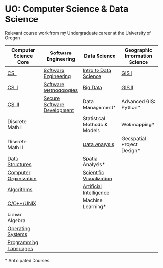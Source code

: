 # UO: Computer Science & Data Science
Relevant course work from my Undergraduate career at the University of Oregon

| Computer Science Core    | Software Engineering     | Data Science             | Geographic Information Science |
| ------------------------ | ------------------------ | ------------------------ | ------------------------ |
| [CS I](https://github.com/noahtigner/UO-ComputerScience-DataScience/tree/master/CIS%20210%20-%20CS%20I) | [Software Engineering](https://github.com/noahtigner/UO-ComputerScience-DataScience/tree/master/CIS%20322%20-%20Software%20Engineering) | [Intro to Data Science](https://github.com/noahtigner/UO-ComputerScience-DataScience/tree/master/CIS%20399%20-%20Data%20Science) | [GIS I](https://github.com/noahtigner/UO-ComputerScience-DataScience/tree/master/GEOG%20481%20-%20Geographic%20Information%20Systems%20I) | <!--  -->
| [CS II](https://github.com/noahtigner/UO-ComputerScience-DataScience/tree/master/CIS%20211%20-%20CS%20II) | [Software Methodologies](https://github.com/noahtigner/UO-ComputerScience-DataScience/tree/master/CIS%20422%20-%20Software%20Methodologies) | [Big Data](https://github.com/noahtigner/UO-ComputerScience-DataScience/tree/master/GEOG%20281%20-%20Big%20Data) | [GIS II](https://github.com/noahtigner/UO-ComputerScience-DataScience/tree/master/GEOG%20482%20-%20Geographic%20Information%20Systems%20II) | <!--  -->
| [CS III](https://github.com/noahtigner/UO-ComputerScience-DataScience/tree/master/CIS%20212%20-%20CS%20III) | [Secure Software Development](https://github.com/noahtigner/UO-ComputerScience-DataScience/tree/master/CIS%20410%20-%20Secure%20Software%20Development) | Data Management* | Advanced GIS: Python* | <!--  -->
| Discrete Math I | | Statistical Methods & Models | Webmapping* | <!--  -->
| Discrete Math II | | [Data Analysis](https://github.com/noahtigner/UO-ComputerScience-DataScience/tree/master/GEOG%20495%20-%20Data%20Analysis) | Geospatial Project Design* | <!--  -->
| [Data Structures](https://github.com/noahtigner/UO-ComputerScience-DataScience/tree/master/CIS%20313%20-%20Data%20Structures) | | Spatial Analysis* | | | <!--  -->
| [Computer Organization](https://github.com/noahtigner/UO-ComputerScience-DataScience/tree/master/CIS%20314%20-%20Computer%20Organization) | | [Scientific Visualization](https://github.com/noahtigner/UO-ComputerScience-DataScience/tree/master/CIS%20410%20-%20Scientific%20Visualization) | | <!--  -->
| [Algorithms](https://github.com/noahtigner/UO-ComputerScience-DataScience/tree/master/CIS%20315%20-%20Algorithms) | | [Artificial Intelligence](https://github.com/noahtigner/UO-ComputerScience-DataScience/tree/master/CIS%20471%20-%20Artificial%20Intelligence) | | <!--  -->
| [C/C++/UNIX](https://github.com/noahtigner/UO-ComputerScience-DataScience/tree/master/CIS%20330%20-%20C%2C%20C%2B%2B%2C%20UNIX) | | Machine Learning* | | <!--  -->
| Linear Algebra | | | | <!--  -->
| [Operating Systems](https://github.com/noahtigner/UO-ComputerScience-DataScience/tree/master/CIS%20415%20-%20Operating%20Systems) | | | | <!--  -->
| [Programming Languages](https://github.com/noahtigner/UO-ComputerScience-DataScience/tree/master/CIS%20425%20-%20Principles%20of%20Programming%20Languages) | | | |<!--  -->

\* Anticipated Courses
